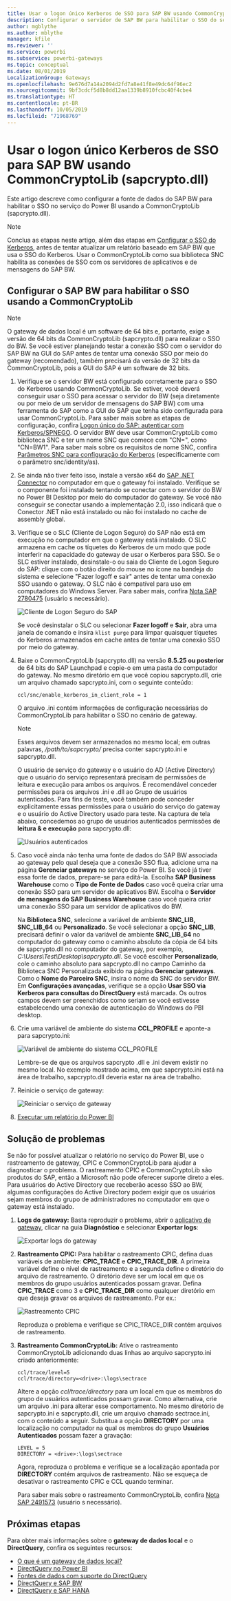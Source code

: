 ```yaml
---
title: Usar o logon único Kerberos de SSO para SAP BW usando CommonCryptoLib (sapcrypto.dll)
description: Configurar o servidor de SAP BW para habilitar o SSO do serviço do Power BI usando CommonCryptoLib (sapcrypto.dll)
author: mgblythe
ms.author: mblythe
manager: kfile
ms.reviewer: ''
ms.service: powerbi
ms.subservice: powerbi-gateways
ms.topic: conceptual
ms.date: 08/01/2019
LocalizationGroup: Gateways
ms.openlocfilehash: 9e676d7a14a2094d2fd7a8e41f8e49dc64f96ec2
ms.sourcegitcommit: 9bf3cdcf5d8b8dd12aa1339b8910fcbc40f4cbe4
ms.translationtype: HT
ms.contentlocale: pt-BR
ms.lasthandoff: 10/05/2019
ms.locfileid: "71968769"
---
```

# <a name="use-kerberos-single-sign-on-for-sso-to-sap-bw-using-commoncryptolib-sapcryptodll"></a>Usar o logon único Kerberos de SSO para SAP BW usando CommonCryptoLib (sapcrypto.dll)

Este artigo descreve como configurar a fonte de dados do SAP BW para habilitar o SSO no serviço do Power BI usando a CommonCryptoLib (sapcrypto.dll).

> [!NOTE]
> Conclua as etapas neste artigo, além das etapas em [Configurar o SSO do Kerberos](service-gateway-sso-kerberos.md), antes de tentar atualizar um relatório baseado em SAP BW que usa o SSO do Kerberos. Usar o CommonCryptoLib como sua biblioteca SNC habilita as conexões de SSO com os servidores de aplicativos e de mensagens do SAP BW.

## <a name="configure-sap-bw-to-enable-sso-using-commoncryptolib"></a>Configurar o SAP BW para habilitar o SSO usando a CommonCryptoLib

> [!NOTE]
> O gateway de dados local é um software de 64 bits e, portanto, exige a versão de 64 bits da CommonCryptoLib (sapcrypto.dll) para realizar o SSO do BW. Se você estiver planejando testar a conexão SSO com o servidor do SAP BW na GUI do SAP antes de tentar uma conexão SSO por meio do gateway (recomendado), também precisará da versão de 32 bits da CommonCryptoLib, pois a GUI do SAP é um software de 32 bits.

1. Verifique se o servidor BW está configurado corretamente para o SSO do Kerberos usando CommonCryptoLib. Se estiver, você deverá conseguir usar o SSO para acessar o servidor do BW (seja diretamente ou por meio de um servidor de mensagens do SAP BW) com uma ferramenta do SAP como a GUI do SAP que tenha sido configurada para usar CommonCryptoLib. Para saber mais sobre as etapas de configuração, confira [Logon único do SAP: autenticar com Kerberos/SPNEGO](https://blogs.sap.com/2017/07/27/sap-single-sign-on-authenticate-with-kerberosspnego/). O servidor BW deve usar CommonCryptoLib como biblioteca SNC e ter um nome SNC que comece com "CN=", como "CN=BW1". Para saber mais sobre os requisitos de nome SNC, confira [Parâmetros SNC para configuração do Kerberos](https://help.sap.com/viewer/df185fd53bb645b1bd99284ee4e4a750/3.0/en-US/360534094511490d91b9589d20abb49a.html) (especificamente com o parâmetro snc/identity/as).

1. Se ainda não tiver feito isso, instale a versão x64 do [SAP .NET Connector](https://support.sap.com/en/product/connectors/msnet.html) no computador em que o gateway foi instalado. Verifique se o componente foi instalado tentando se conectar com o servidor do BW no Power BI Desktop por meio do computador do gateway. Se você não conseguir se conectar usando a implementação 2.0, isso indicará que o Conector .NET não está instalado ou não foi instalado no cache de assembly global.

1. Verifique se o SLC (Cliente de Logon Seguro) do SAP não está em execução no computador em que o gateway está instalado. O SLC armazena em cache os tíquetes do Kerberos de um modo que pode interferir na capacidade do gateway de usar o Kerberos para SSO. Se o SLC estiver instalado, desinstale-o ou saia do Cliente de Logon Seguro do SAP: clique com o botão direito do mouse no ícone na bandeja do sistema e selecione "Fazer logoff e sair" antes de tentar uma conexão SSO usando o gateway. O SLC não é compatível para uso em computadores do Windows Server. Para saber mais, confira [Nota SAP 2780475](https://launchpad.support.sap.com/#/notes/2780475) (usuário s necessário).

    ![Cliente de Logon Seguro do SAP](media/service-gateway-sso-kerberos/sap-secure-login-client.png)

    Se você desinstalar o SLC ou selecionar **Fazer logoff** e **Sair**, abra uma janela de comando e insira `klist purge` para limpar quaisquer tíquetes do Kerberos armazenados em cache antes de tentar uma conexão SSO por meio do gateway.

1. Baixe o CommonCryptoLib (sapcrypto.dll) na versão **8.5.25 ou posterior** de 64 bits do SAP Launchpad e copie-o em uma pasta do computador do gateway. No mesmo diretório em que você copiou sapcrypto.dll, crie um arquivo chamado sapcrypto.ini, com o seguinte conteúdo:

    ```
    ccl/snc/enable_kerberos_in_client_role = 1
    ```

    O arquivo .ini contém informações de configuração necessárias do CommonCryptoLib para habilitar o SSO no cenário de gateway.

    > [!NOTE]
    > Esses arquivos devem ser armazenados no mesmo local; em outras palavras, _/path/to/sapcrypto/_ precisa conter sapcrypto.ini e sapcrypto.dll.

    O usuário de serviço do gateway e o usuário do AD (Active Directory) que o usuário do serviço representará precisam de permissões de leitura e execução para ambos os arquivos. É recomendável conceder permissões para os arquivos .ini e .dll ao Grupo de usuários autenticados. Para fins de teste, você também pode conceder explicitamente essas permissões para o usuário do serviço do gateway e o usuário do Active Directory usado para teste. Na captura de tela abaixo, concedemos ao grupo de usuários autenticados permissões de **leitura &amp; e execução** para sapcrypto.dll:

    ![Usuários autenticados](media/service-gateway-sso-kerberos/authenticated-users.png)

1. Caso você ainda não tenha uma fonte de dados do SAP BW associada ao gateway pelo qual deseja que a conexão SSO flua, adicione uma na página **Gerenciar gateways** no serviço do Power BI. Se você já tiver essa fonte de dados, prepare-se para editá-la. Escolha **SAP Business Warehouse** como o **Tipo de Fonte de Dados** caso você queira criar uma conexão SSO para um servidor de aplicativos BW. Escolha o **Servidor de mensagens do SAP Business Warehouse** caso você queira criar uma conexão SSO para um servidor de aplicativos do BW.

    Na **Biblioteca SNC**, selecione a variável de ambiente **SNC\_LIB, SNC\_LIB\_64** ou **Personalizado**. Se você selecionar a opção **SNC\_LIB**, precisará definir o valor da variável de ambiente **SNC\_LIB\_64** no computador do gateway como o caminho absoluto da cópia de 64 bits de sapcrypto.dll no computador do gateway, por exemplo, *C:\Users\Test\Desktop\sapcrypto.dll*. Se você escolher **Personalizado**, cole o caminho absoluto para sapcrypto.dll no campo Caminho da Biblioteca SNC Personalizada exibido na página **Gerenciar gateways**. Como o **Nome do Parceiro SNC**, insira o nome da SNC do servidor BW. Em **Configurações avançadas**, verifique se a opção **Usar SSO via Kerberos para consultas do DirectQuery** está marcada. Os outros campos devem ser preenchidos como seriam se você estivesse estabelecendo uma conexão de autenticação do Windows do PBI desktop.

1. Crie uma variável de ambiente do sistema **CCL\_PROFILE** e aponte-a para sapcrypto.ini:

    ![Variável de ambiente do sistema CCL\_PROFILE](media/service-gateway-sso-kerberos/ccl-profile-variable.png)

    Lembre-se de que os arquivos sapcrypto .dll e .ini devem existir no mesmo local. No exemplo mostrado acima, em que sapcrypto.ini está na área de trabalho, sapcrypto.dll deveria estar na área de trabalho.

1. Reinicie o serviço de gateway:

    ![Reiniciar o serviço de gateway](media/service-gateway-sso-kerberos/restart-gateway-service.png)

1. [Executar um relatório do Power BI](service-gateway-sso-kerberos.md#run-a-power-bi-report)

## <a name="troubleshooting"></a>Solução de problemas

Se não for possível atualizar o relatório no serviço do Power BI, use o rastreamento de gateway, CPIC e CommonCryptoLib para ajudar a diagnosticar o problema. O rastreamento CPIC e CommonCryptoLib são produtos do SAP, então a Microsoft não pode oferecer suporte direto a eles. Para usuários do Active Directory que receberão acesso SSO ao BW, algumas configurações do Active Directory podem exigir que os usuários sejam membros do grupo de administradores no computador em que o gateway está instalado.

1. **Logs do gateway:** Basta reproduzir o problema, abrir o [aplicativo de gateway](https://docs.microsoft.com/data-integration/gateway/service-gateway-app), clicar na guia **Diagnóstico** e selecionar **Exportar logs**:

    ![Exportar logs do gateway](media/service-gateway-sso-kerberos/export-gateway-logs.png)

1. **Rastreamento CPIC:** Para habilitar o rastreamento CPIC, defina duas variáveis de ambiente: **CPIC\_TRACE** e **CPIC\_TRACE\_DIR**. A primeira variável define o nível de rastreamento e a segunda define o diretório do arquivo de rastreamento. O diretório deve ser um local em que os membros do grupo usuários autenticados possam gravar. Defina **CPIC\_TRACE** como 3 e **CPIC\_TRACE\_DIR** como qualquer diretório em que deseja gravar os arquivos de rastreamento. Por ex.:

    ![Rastreamento CPIC](media/service-gateway-sso-kerberos/cpic-tracing.png)

    Reproduza o problema e verifique se CPIC\_TRACE\_DIR contém arquivos de rastreamento.

1. **Rastreamento CommonCryptoLib:** Ative o rastreamento CommonCryptoLib adicionando duas linhas ao arquivo sapcrypto.ini criado anteriormente:

    ```
    ccl/trace/level=5
    ccl/trace/directory=<drive>:\logs\sectrace
    ```

    Altere a opção _ccl/trace/directory_ para um local em que os membros do grupo de usuários autenticados possam gravar. Como alternativa, crie um arquivo .ini para alterar esse comportamento. No mesmo diretório de sapcrypto.ini e sapcrypto.dll, crie um arquivo chamado sectrace.ini, com o conteúdo a seguir. Substitua a opção **DIRECTORY** por uma localização no computador na qual os membros do grupo **Usuários Autenticados** possam fazer a gravação:

    ```
    LEVEL = 5
    DIRECTORY = <drive>:\logs\sectrace
    ```

    Agora, reproduza o problema e verifique se a localização apontada por **DIRECTORY** contém arquivos de rastreamento. Não se esqueça de desativar o rastreamento CPIC e CCL quando terminar.

    Para saber mais sobre o rastreamento CommonCryptoLib, confira [Nota SAP 2491573](https://launchpad.support.sap.com/#/notes/2491573) (usuário s necessário).

## <a name="next-steps"></a>Próximas etapas

Para obter mais informações sobre o **gateway de dados local** e o **DirectQuery**, confira os seguintes recursos:

* [O que é um gateway de dados local?](/data-integration/gateway/service-gateway-onprem)
* [DirectQuery no Power BI](desktop-directquery-about.md)
* [Fontes de dados com suporte do DirectQuery](desktop-directquery-data-sources.md)
* [DirectQuery e SAP BW](desktop-directquery-sap-bw.md)
* [DirectQuery e SAP HANA](desktop-directquery-sap-hana.md)
